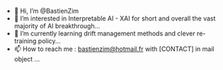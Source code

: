 - 👋 Hi, I’m @BastienZim
- 👀 I’m interested in Interpretable AI - XAI for short and overall the vast majority of AI breakthrough...
- 🌱 I’m currently learning drift management methods and clever re-training policy...
- 📫 How to reach me : bastienzim@hotmail.fr   with [CONTACT] in mail object ...

<!---
BastienZim/BastienZim is a ✨ special ✨ repository because its `README.md` (this file) appears on your GitHub profile.
You can click the Preview link to take a look at your changes.
--->
